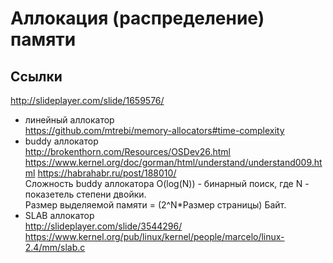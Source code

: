 # Аллокация (распределение) памяти

## Ссылки
http://slideplayer.com/slide/1659576/  
 
- линейный аллокатор  
https://github.com/mtrebi/memory-allocators#time-complexity
- buddy аллокатор  
http://brokenthorn.com/Resources/OSDev26.html  
https://www.kernel.org/doc/gorman/html/understand/understand009.html 
https://habrahabr.ru/post/188010/  
Сложность buddy аллокатора O(log(N)) - бинарный поиск, где N - показетель степени двойки.  
Размер выделяемой памяти = (2^N*Размер страницы) Байт.
- SLAB аллокатор  
http://slideplayer.com/slide/3544296/  
https://www.kernel.org/pub/linux/kernel/people/marcelo/linux-2.4/mm/slab.c

